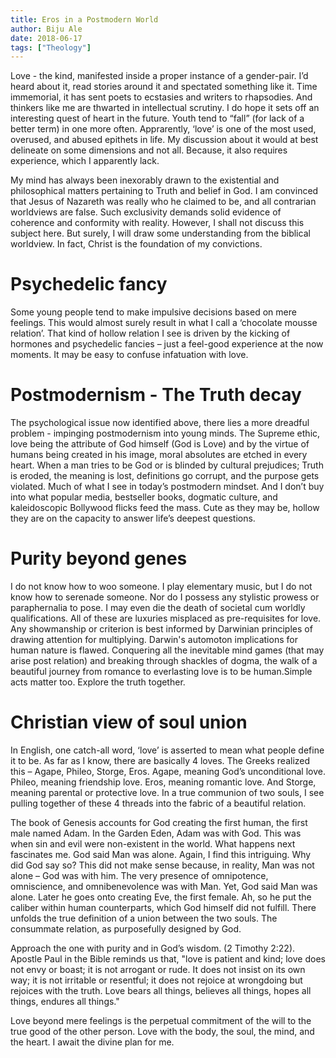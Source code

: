 ```yaml
---
title: Eros in a Postmodern World
author: Biju Ale
date: 2018-06-17
tags: ["Theology"]
---
```


<TOC headings={props.headings} />

Love - the kind, manifested inside a proper instance of a gender-pair. I’d heard about it, read stories around it and spectated something like it. Time immemorial, it has sent poets to ecstasies and writers to rhapsodies. And thinkers like me are thwarted in intellectual scrutiny. I do hope it sets off an interesting quest of heart in the future. Youth tend to “fall” (for lack of a better term) in one more often. Apprarently, ‘love’ is one of the most used, overused, and abused epithets in life. My discussion about it would at best delineate on some dimensions and not all. Because, it also requires experience, which I apparently lack.

My mind has always been inexorably drawn to the existential and philosophical matters pertaining to Truth and belief in God. I am
convinced that Jesus of Nazareth was really who he claimed to be, and all contrarian worldviews are false. Such exclusivity demands solid evidence of coherence and conformity with reality. However, I shall not discuss this subject here. But surely, I will draw some understanding from the biblical worldview. In fact, Christ is the foundation of my convictions.

# Psychedelic fancy

Some young people tend to make impulsive decisions based on mere feelings. This would almost surely result in what I call a ‘chocolate mousse relation’. That kind of hollow relation I see is driven by the kicking of hormones and psychedelic fancies – just a feel-good experience at the now moments. It may be easy to confuse infatuation with love.

# Postmodernism - The Truth decay

The psychological issue now identified above, there lies a more dreadful problem - impinging postmodernism into young minds. The Supreme ethic, love being the attribute of God himself (God is Love) and by the virtue of humans being created in his image, moral absolutes are etched in every heart. When a man tries to be God or is blinded by cultural prejudices; Truth is eroded, the meaning is lost, definitions go corrupt, and the purpose gets violated. Much of what I see in today’s postmodern mindset. And I don’t buy into what popular media, bestseller books, dogmatic culture, and kaleidoscopic Bollywood flicks feed the mass. Cute as they may be, hollow they are on the capacity to answer life’s deepest questions.

# Purity beyond genes

I do not know how to woo someone. I play elementary music, but I do not know how to serenade someone. Nor do I possess any stylistic prowess or paraphernalia to pose. I may even die the death of societal cum worldly qualifications. All of these are luxuries misplaced as pre-requisites for love. Any showmanship or criterion is best informed by Darwinian principles of drawing attention for multiplying. Darwin's automoton implications for human nature is flawed. Conquering all the inevitable mind games (that may arise post relation) and breaking through shackles of dogma, the walk of a beautiful journey from romance to everlasting love is to be human.Simple acts matter too. Explore the truth together.

# Christian view of soul union

In English, one catch-all word, ‘love’ is asserted to mean what people define it to be. As far as I know, there are basically 4 loves. The Greeks realized this – Agape, Phileo, Storge, Eros. Agape, meaning God’s unconditional love. Phileo, meaning friendship love. Eros, meaning romantic love. And Storge, meaning parental or protective love. In a true communion of two souls, I see pulling together of these 4 threads into the fabric of a beautiful relation.

The book of Genesis accounts for God creating the first human, the first male named Adam. In the Garden Eden, Adam was with God. This was when sin and evil were non-existent in the world. What happens next fascinates me. God said Man was alone. Again, I find this intriguing. Why did God say so? This did not make sense because, in reality, Man was not alone – God was with him. The very presence of omnipotence, omniscience, and omnibenevolence was with Man. Yet, God said Man was alone. Later he goes onto creating Eve, the first female. Ah, so he put the caliber within human counterparts, which God himself did not fulfill. There unfolds the true definition of a union between the two souls. The consummate relation, as purposefully designed by God.

Approach the one with purity and in God’s wisdom. (2 Timothy 2:22). Apostle Paul in the Bible reminds us that, "love is patient and kind; love does not envy or boast; it is not arrogant or rude. It does not insist on its own way; it is not irritable or resentful; it does not rejoice at wrongdoing but rejoices with the truth. Love bears all things, believes all things, hopes all things, endures all things."

Love beyond mere feelings is the perpetual commitment of the will to the true good of the other person. Love with the body, the soul, the mind, and the heart. I await the divine plan for me.
